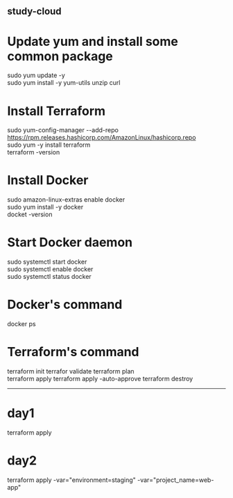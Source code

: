 ## study-cloud
# Update yum and install some common package
sudo yum update -y  
sudo yum install -y yum-utils unzip curl  

# Install Terraform
sudo yum-config-manager --add-repo https://rpm.releases.hashicorp.com/AmazonLinux/hashicorp.repo  
sudo yum -y install terraform  
terraform -version  

# Install Docker
sudo amazon-linux-extras enable docker  
sudo yum install -y docker  
docket -version  

# Start Docker daemon
sudo systemctl start docker  
sudo systemctl enable docker  
sudo systemctl status docker  

# Docker's command
docker ps

# Terraform's command
terraform init
terrafor validate
terraform plan  
terraform apply
terraform apply -auto-approve
terraform destroy

------
# day1
terraform apply

# day2
terraform apply -var="environment=staging" -var="project_name=web-app"
